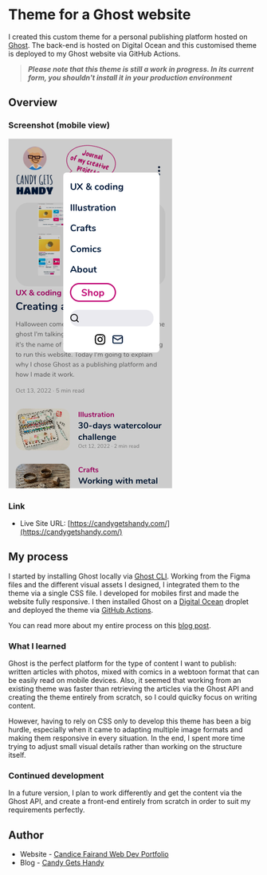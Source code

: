 # Theme for a Ghost website

I created this custom theme for a personal publishing platform hosted on [Ghost](https://ghost.org/). The back-end is hosted on Digital Ocean and this customised theme is deployed to my Ghost website via GitHub Actions.

> ***Please note that this  theme is still a work in progress. In its current form, you shouldn't install it in your production environment***

## Overview

### Screenshot (mobile view)

![Mobile screenshot](./assets/img/screenshot-menu.png)

### Link

- Live Site URL: [https://candygetshandy.com/](https://candygetshandy.com/)

## My process

I started by installing Ghost locally via [Ghost CLI](https://ghost.org/docs/ghost-cli/). Working from the Figma files and the different visual assets I designed, I integrated them to the theme via a single CSS file. I developed for mobiles first and made the website fully responsive. I then installed Ghost on a [Digital Ocean](https://www.digitalocean.com/) droplet and deployed the theme via [GitHub Actions](https://ghost.org/integrations/github/).

You can read more about my entire process on this [blog post](https://candygetshandy.com/creating-a-ghost-theme/).

### What I learned

Ghost is the perfect platform for the type of content I want to publish: written articles with photos, mixed with comics in a webtoon format that can be easily read on mobile devices. Also, it seemed that working from an existing theme was faster than retrieving the articles via the Ghost API and creating the theme entirely from scratch, so I could quiclky focus on writing content.

However, having to rely on CSS only to develop this theme has been a big hurdle, especially when it came to adapting multiple image formats and making them responsive in every situation. In the end, I spent more time trying to adjust small visual details rather than working on the structure itself.

### Continued development

In a future version, I plan to work differently and get the content via the Ghost API, and create a front-end entirely from scratch in order to suit my requirements perfectly.

## Author

- Website - [Candice Fairand Web Dev Portfolio](https://www.candicefairand.com)
- Blog - [Candy Gets Handy](https://candygetshandy.com/)
